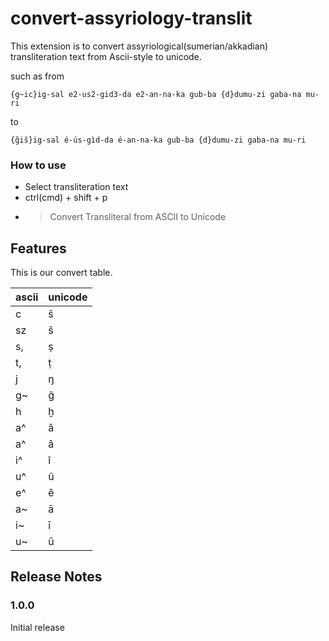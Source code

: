 # convert-assyriology-translit

This extension is to convert assyriological(sumerian/akkadian) transliteration text from Ascii-style to unicode.

such as from

```
{g~ic}ig-sal e2-us2-gid3-da e2-an-na-ka gub-ba {d}dumu-zi gaba-na mu-ri
```

to

```
{g̃iš}ig-sal é-ús-gìd-da é-an-na-ka gub-ba {d}dumu-zi gaba-na mu-ri
```

### How to use

- Select transliteration text
- ctrl(cmd) + shift + p
- > Convert Transliteral from ASCII to Unicode

## Features

This is our convert table.

| ascii | unicode |
| ----- | ------- |
| c     | š       |
| sz    | š       |
| s,    | ṣ       |
| t,    | ṭ       |
| j     | ŋ       |
| g~    | g̃       |
| h     | ḫ       |
| a^    | â       |
| a^    | â       |
| i^    | î       |
| u^    | û       |
| e^    | ê       |
| a~    | ā       |
| i~    | ī       |
| u~    | ū       |

## Release Notes

### 1.0.0

Initial release
